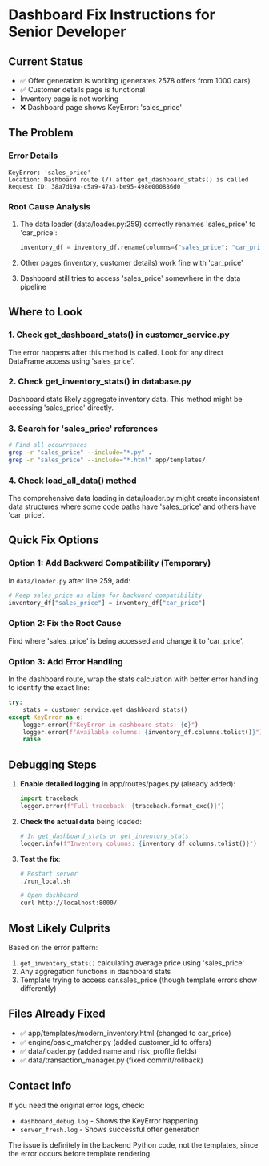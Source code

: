 # Dashboard Fix Instructions for Senior Developer

## Current Status
- ✅ Offer generation is working (generates 2578 offers from 1000 cars)
- ✅ Customer details page is functional
- Inventory page is not working
- ❌ Dashboard page shows KeyError: 'sales_price'

## The Problem

### Error Details
```
KeyError: 'sales_price'
Location: Dashboard route (/) after get_dashboard_stats() is called
Request ID: 38a7d19a-c5a9-47a3-be95-498e000886d0
```

### Root Cause Analysis
1. The data loader (data/loader.py:259) correctly renames 'sales_price' to 'car_price':
   ```python
   inventory_df = inventory_df.rename(columns={"sales_price": "car_price"})
   ```

2. Other pages (inventory, customer details) work fine with 'car_price'

3. Dashboard still tries to access 'sales_price' somewhere in the data pipeline

## Where to Look

### 1. Check get_dashboard_stats() in customer_service.py
The error happens after this method is called. Look for any direct DataFrame access using 'sales_price'.

### 2. Check get_inventory_stats() in database.py
Dashboard stats likely aggregate inventory data. This method might be accessing 'sales_price' directly.

### 3. Search for 'sales_price' references
```bash
# Find all occurrences
grep -r "sales_price" --include="*.py" .
grep -r "sales_price" --include="*.html" app/templates/
```

### 4. Check load_all_data() method
The comprehensive data loading in data/loader.py might create inconsistent data structures where some code paths have 'sales_price' and others have 'car_price'.

## Quick Fix Options

### Option 1: Add Backward Compatibility (Temporary)
In `data/loader.py` after line 259, add:
```python
# Keep sales_price as alias for backward compatibility
inventory_df["sales_price"] = inventory_df["car_price"]
```

### Option 2: Fix the Root Cause
Find where 'sales_price' is being accessed and change it to 'car_price'.

### Option 3: Add Error Handling
In the dashboard route, wrap the stats calculation with better error handling to identify the exact line:
```python
try:
    stats = customer_service.get_dashboard_stats()
except KeyError as e:
    logger.error(f"KeyError in dashboard stats: {e}")
    logger.error(f"Available columns: {inventory_df.columns.tolist()}")
    raise
```

## Debugging Steps

1. **Enable detailed logging** in app/routes/pages.py (already added):
   ```python
   import traceback
   logger.error(f"Full traceback: {traceback.format_exc()}")
   ```

2. **Check the actual data** being loaded:
   ```python
   # In get_dashboard_stats or get_inventory_stats
   logger.info(f"Inventory columns: {inventory_df.columns.tolist()}")
   ```

3. **Test the fix**:
   ```bash
   # Restart server
   ./run_local.sh
   
   # Open dashboard
   curl http://localhost:8000/
   ```

## Most Likely Culprits

Based on the error pattern:
1. `get_inventory_stats()` calculating average price using 'sales_price'
2. Any aggregation functions in dashboard stats
3. Template trying to access car.sales_price (though template errors show differently)

## Files Already Fixed
- ✅ app/templates/modern_inventory.html (changed to car_price)
- ✅ engine/basic_matcher.py (added customer_id to offers)
- ✅ data/loader.py (added name and risk_profile fields)
- ✅ data/transaction_manager.py (fixed commit/rollback)

## Contact Info
If you need the original error logs, check:
- `dashboard_debug.log` - Shows the KeyError happening
- `server_fresh.log` - Shows successful offer generation

The issue is definitely in the backend Python code, not the templates, since the error occurs before template rendering.
